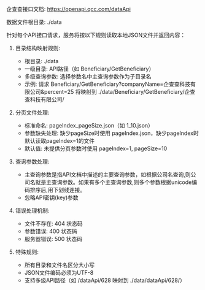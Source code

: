 企查查接口文档: https://openapi.qcc.com/dataApi

数据文件根目录: ./data

针对每个API接口请求，服务将按以下规则读取本地JSON文件并返回内容：

1. 目录结构映射规则:
   - 根目录: ./data
   - 一级目录: API路径（如 Beneficiary/GetBeneficiary）
   - 多级查询参数: 选择参数名中主查询参数作为子目录名
   - 示例: 请求 Beneficiary/GetBeneficiary?companyName=企查查科技有限公司&percent=25 将映射到 ./data/Beneficiary/GetBeneficiary/企查查科技有限公司/

2. 分页文件处理:
   - 标准命名: pageIndex_pageSize.json（如 1_10.json）
   - 参数缺失处理: 缺少pageSize时使用 pageIndex.json，缺少pageIndex时默认读取pageIndex=1的文件
   - 默认值: 未提供分页参数时使用 pageIndex=1, pageSize=10

3. 查询参数处理:
   - 主查询参数是指API文档中描述的主要查询参数，如根据公司名查询,则公司名就是主查询参数。如果有多个主查询参数,则多个参数根据unicode编码排序后,用下划线连接。
   - 忽略API密钥(key)参数

4. 错误处理机制:
   - 文件不存在: 404 状态码
   - 参数错误: 400 状态码
   - 服务器错误: 500 状态码

5. 特殊规则:
   - 所有目录和文件名区分大小写
   - JSON文件编码必须为UTF-8
   - 支持多级API路径（如 /dataApi/628 映射到 ./data/dataApi/628/）

